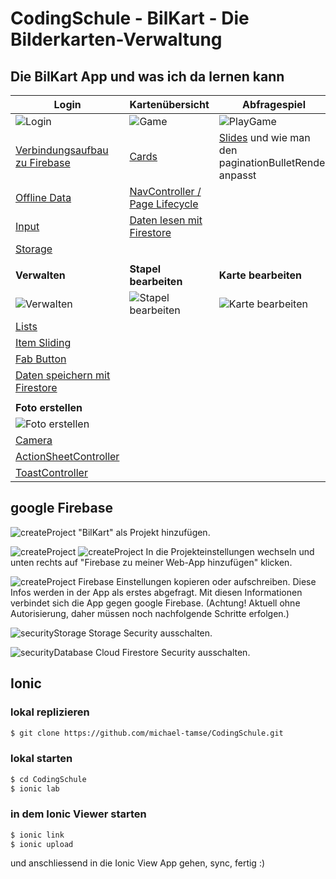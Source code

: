 # CodingSchule - BilKart - Die Bilderkarten-Verwaltung
## Die BilKart App und was ich da lernen kann
Login|Kartenübersicht|Abfragespiel
----|----|----
![Login](https://user-images.githubusercontent.com/16017172/31615491-072004e0-b28a-11e7-8b13-380119916841.PNG) | ![Game](https://user-images.githubusercontent.com/16017172/31615492-0735f73c-b28a-11e7-838c-e9b13d604af1.PNG) | ![PlayGame](https://user-images.githubusercontent.com/16017172/31615493-074b2f12-b28a-11e7-9d7f-b6f96fc9a350.PNG)
[Verbindungsaufbau zu Firebase](https://firebase.google.com/docs/firestore/quickstart)| [Cards](https://ionicframework.com/docs/components/#cards) | [Slides](https://ionicframework.com/docs/api/components/slides/Slides/) und wie man den paginationBulletRender anpasst
[Offline Data](https://firebase.google.com/docs/firestore/manage-data/enable-offline) | [NavController / Page Lifecycle](https://ionicframework.com/docs/api/navigation/NavController/) |
[Input](https://ionicframework.com/docs/api/components/input/Input/)|[Daten lesen mit Firestore](https://firebase.google.com/docs/firestore/query-data/get-data)|
[Storage](https://ionicframework.com/docs/storage/)||
||
**Verwalten**|**Stapel bearbeiten**|**Karte bearbeiten**
![Verwalten](https://user-images.githubusercontent.com/16017172/31615494-076a4a64-b28a-11e7-9571-eda195a11aad.PNG)|![Stapel bearbeiten](https://user-images.githubusercontent.com/16017172/31615495-0782501e-b28a-11e7-8e85-38dc0221c7d1.PNG)|![Karte bearbeiten](https://user-images.githubusercontent.com/16017172/31615497-07d15d08-b28a-11e7-979a-76c31160a876.PNG)
[Lists](https://ionicframework.com/docs/api/components/list/List/)||
[Item Sliding](https://ionicframework.com/docs/api/components/item/ItemSliding/)||
[Fab Button](https://ionicframework.com/docs/api/components/fab/FabButton/)||
[Daten speichern mit Firestore](https://firebase.google.com/docs/firestore/manage-data/add-data)||
||
**Foto erstellen**||
![Foto erstellen](https://user-images.githubusercontent.com/16017172/31615498-07e76918-b28a-11e7-92a4-c8a7face14e2.PNG)||
[Camera](https://ionicframework.com/docs/native/camera/)||
[ActionSheetController](https://ionicframework.com/docs/api/components/action-sheet/ActionSheetController/)||
[ToastController](https://ionicframework.com/docs/api/components/toast/ToastController/)||

## google Firebase
![createProject](https://user-images.githubusercontent.com/16017172/31603964-1a5b5834-b262-11e7-8250-1eb134da9f73.png)
"BilKart" als Projekt hinzufügen.

![createProject](https://user-images.githubusercontent.com/16017172/31603965-1a8cbfb4-b262-11e7-9126-6527f3fce9ff.png)
![createProject](https://user-images.githubusercontent.com/16017172/31603966-1aa9ae6c-b262-11e7-81c4-3ae7e658eeab.png)
In die Projekteinstellungen wechseln und unten rechts auf "Firebase zu meiner Web-App hinzufügen" klicken.

![createProject](https://user-images.githubusercontent.com/16017172/31603967-1ac5e244-b262-11e7-8c9f-a73523c307b9.png)
Firebase Einstellungen kopieren oder aufschreiben. Diese Infos werden in der App als erstes abgefragt. Mit diesen Informationen verbindet sich die App gegen google Firebase. (Achtung! Aktuell ohne Autorisierung, daher müssen noch nachfolgende Schritte erfolgen.)

![securityStorage](https://user-images.githubusercontent.com/16017172/31603968-1afd8384-b262-11e7-96c0-8a48c035774e.png)
Storage Security ausschalten.

![securityDatabase](https://user-images.githubusercontent.com/16017172/31603969-1b189ea8-b262-11e7-85ae-6e4cf1428ba6.png)
Cloud Firestore Security ausschalten.

## Ionic
### lokal replizieren
```sh
$ git clone https://github.com/michael-tamse/CodingSchule.git
```

### lokal starten
```sh
$ cd CodingSchule
$ ionic lab
```
### in dem Ionic Viewer starten
```sh
$ ionic link
$ ionic upload
```
und anschliessend in die Ionic View App gehen, sync, fertig :)